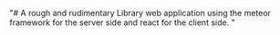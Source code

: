 "#  A rough and rudimentary Library web application using the meteor framework for the server side and react for the client side. " 
